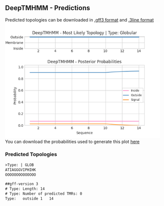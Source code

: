 ## DeepTMHMM - Predictions
Predicted topologies can be downloaded in [.gff3 format](TMRs.gff3) and [.3line format](predicted_topologies.3line)
![picture](plot.png)
You can download the probabilities used to generate this plot [here](Type:_probs.csv)
### Predicted Topologies
```
>Type: | GLOB
ATIAGGGVIPHIHK
OOOOOOOOOOOOOO

```


```
##gff-version 3
# Type: Length: 14
# Type: Number of predicted TMRs: 0
Type:	outside	1	14				

```
